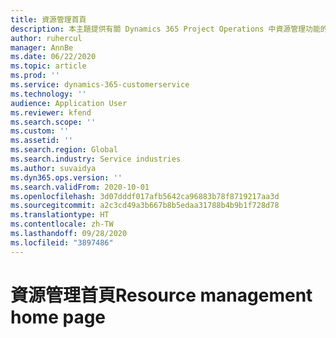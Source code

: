 ```yaml
---
title: 資源管理首頁
description: 本主題提供有關 Dynamics 365 Project Operations 中資源管理功能的資訊。
author: ruhercul
manager: AnnBe
ms.date: 06/22/2020
ms.topic: article
ms.prod: ''
ms.service: dynamics-365-customerservice
ms.technology: ''
audience: Application User
ms.reviewer: kfend
ms.search.scope: ''
ms.custom: ''
ms.assetid: ''
ms.search.region: Global
ms.search.industry: Service industries
ms.author: suvaidya
ms.dyn365.ops.version: ''
ms.search.validFrom: 2020-10-01
ms.openlocfilehash: 3d07dddf017afb5642ca96883b78f8719217aa3d
ms.sourcegitcommit: a2c3cd49a3b667b8b5edaa31788b4b9b1f728d78
ms.translationtype: HT
ms.contentlocale: zh-TW
ms.lasthandoff: 09/28/2020
ms.locfileid: "3897486"
---
```

# <a name="resource-management-home-page"></a><span data-ttu-id="25c03-103">資源管理首頁</span><span class="sxs-lookup"><span data-stu-id="25c03-103">Resource management home page</span></span>
